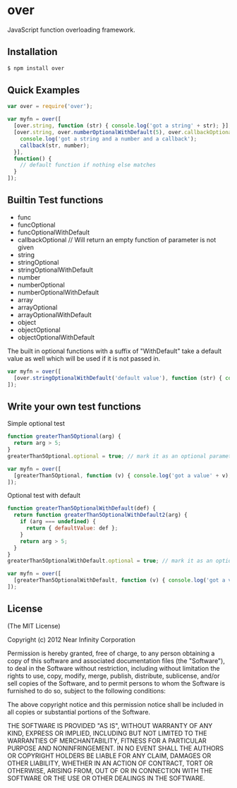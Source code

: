 # over

JavaScript function overloading framework.

## Installation

```bash
$ npm install over
```

## Quick Examples

```javascript
var over = require('over');

var myfn = over([
  [over.string, function (str) { console.log('got a string' + str); }],
  [over.string, over.numberOptionalWithDefault(5), over.callbackOptional, function (str, number, callback) {
    console.log('got a string and a number and a callback');
    callback(str, number);
  }],
  function() {
    // default function if nothing else matches
  }
]);
```

## Builtin Test functions

* func
* funcOptional
* funcOptionalWithDefault
* callbackOptional  // Will return an empty function of parameter is not given
* string
* stringOptional
* stringOptionalWithDefault
* number
* numberOptional
* numberOptionalWithDefault
* array
* arrayOptional
* arrayOptionalWithDefault
* object
* objectOptional
* objectOptionalWithDefault

The built in optional functions with a suffix of "WithDefault" take a default value as well which will be used if
it is not passed in.

```javascript
var myfn = over([
  [over.stringOptionalWithDefault('default value'), function (str) { console.log('got a string' + str); }],
]);
```

## Write your own test functions

Simple optional test

```javascript
function greaterThan5Optional(arg) {
  return arg > 5;
}
greaterThan5Optional.optional = true; // mark it as an optional parameter

var myfn = over([
  [greaterThan5Optional, function (v) { console.log('got a value' + v); }]
]);
```

Optional test with default

```javascript
function greaterThan5OptionalWithDefault(def) {
  return function greaterThan5OptionalWithDefault2(arg) {
    if (arg === undefined) {
      return { defaultValue: def };
    }
    return arg > 5;
  }
}
greaterThan5OptionalWithDefault.optional = true; // mark it as an optional parameter

var myfn = over([
  [greaterThan5OptionalWithDefault, function (v) { console.log('got a value' + v); }]
]);
```

## License

(The MIT License)

Copyright (c) 2012 Near Infinity Corporation

Permission is hereby granted, free of charge, to any person obtaining
a copy of this software and associated documentation files (the
"Software"), to deal in the Software without restriction, including
without limitation the rights to use, copy, modify, merge, publish,
distribute, sublicense, and/or sell copies of the Software, and to
permit persons to whom the Software is furnished to do so, subject to
the following conditions:

The above copyright notice and this permission notice shall be
included in all copies or substantial portions of the Software.

THE SOFTWARE IS PROVIDED "AS IS", WITHOUT WARRANTY OF ANY KIND,
EXPRESS OR IMPLIED, INCLUDING BUT NOT LIMITED TO THE WARRANTIES OF
MERCHANTABILITY, FITNESS FOR A PARTICULAR PURPOSE AND
NONINFRINGEMENT. IN NO EVENT SHALL THE AUTHORS OR COPYRIGHT HOLDERS BE
LIABLE FOR ANY CLAIM, DAMAGES OR OTHER LIABILITY, WHETHER IN AN ACTION
OF CONTRACT, TORT OR OTHERWISE, ARISING FROM, OUT OF OR IN CONNECTION
WITH THE SOFTWARE OR THE USE OR OTHER DEALINGS IN THE SOFTWARE.
